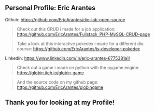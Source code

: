 ## Personal Profile: Eric Arantes ##

Github: https://github.com/EricArantes/dio-lab-open-source

> Check out this CRUD i made for a job application: 
https://github.com/EricArantes/Fullstack_PHP-MySQL-CRUD-page

> Take a look at this interactive pokedex i made for a different dio course: 
https://github.com/EricArantes/js-developer-pokedex


Linkedin: https://www.linkedin.com/in/eric-arantes-6775381a1/

>Check out a game i made on python with the pygame engine:
https://globin.itch.io/globin-game

>And the source code on my github page:
https://github.com/EricArantes/globingame

## Thank you for looking at my Profile! ##
